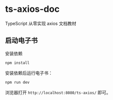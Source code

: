 # ts-axios-doc

TypeScript 从零实现 axios 文档教材

## 启动电子书

安装依赖

```bash
npm install
```

安装依赖后运行电子书：

```bash
npm run dev
```

浏览器打开 `http://localhost:8080/ts-axios/` 即可。
